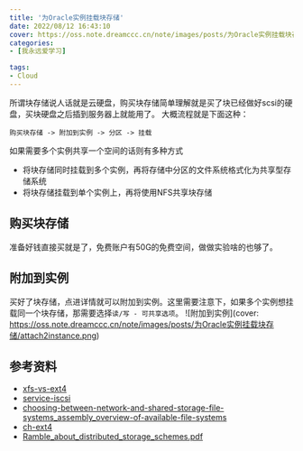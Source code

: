 ```yaml
---
title: '为Oracle实例挂载块存储'
date: 2022/08/12 16:43:10
cover: https://oss.note.dreamccc.cn/note/images/posts/为Oracle实例挂载块存储/title.png?x-oss-process=style/blog_title
categories:
- [我永远爱学习]

tags:
- Cloud
---
```


所谓块存储说人话就是云硬盘，购买块存储简单理解就是买了块已经做好scsi的硬盘，买块硬盘之后插到服务器上就能用了。
大概流程就是下面这种：
```
购买块存储 -> 附加到实例 -> 分区 -> 挂载  
```
如果需要多个实例共享一个空间的话则有多种方式
- 将块存储同时挂载到多个实例，再将存储中分区的文件系统格式化为共享型存储系统
- 将块存储挂载到单个实例上，再将使用NFS共享块存储

<!--more-->

## 购买块存储

准备好钱直接买就是了，免费账户有50G的免费空间，做做实验啥的也够了。

## 附加到实例

买好了块存储，点进详情就可以附加到实例。这里需要注意下，如果多个实例想挂载同一个块存储，那需要选择`读/写 - 可共享选项`。
![附加到实例](cover: https://oss.note.dreamccc.cn/note/images/posts/为Oracle实例挂载块存储/attach2instance.png)

## 参考资料
- [xfs-vs-ext4](https://www.partitionwizard.com/partitionmanager/xfs-vs-ext4.html)
- [service-iscsi](https://ubuntu.com/server/docs/service-iscsi)
- [choosing-between-network-and-shared-storage-file-systems_assembly_overview-of-available-file-systems](https://access.redhat.com/documentation/zh-cn/red_hat_enterprise_linux/8/html/managing_file_systems/choosing-between-network-and-shared-storage-file-systems_assembly_overview-of-available-file-systems)
- [ch-ext4](https://access.redhat.com/documentation/en-us/red_hat_enterprise_linux/7/html/storage_administration_guide/ch-ext4)
- [Ramble_about_distributed_storage_schemes.pdf](https://www.ibm.com/it-infrastructure/cn-zh/assets/pdf/storage/Ramble_about_distributed_storage_schemes.pdf)
